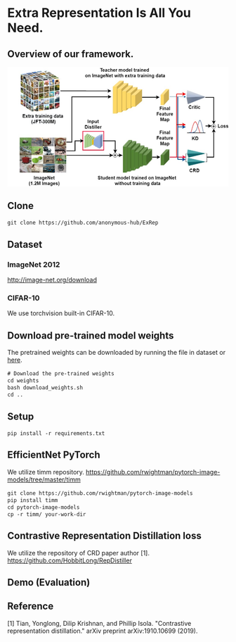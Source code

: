 # Extra Representation Is All You Need.

## Overview of our framework.
<img src='./image/overview.jpg' width=1000>

## Clone
```
git clone https://github.com/anonymous-hub/ExRep
```

## Dataset
### ImageNet 2012
http://image-net.org/download

### CIFAR-10
We use torchvision built-in CIFAR-10.

## Download pre-trained model weights
The pretrained weights can be downloaded by running the file in dataset or [here]().

```
# Download the pre-trained weights
cd weights
bash download_weights.sh
cd ..
```

## Setup
```
pip install -r requirements.txt
```

## EfficientNet PyTorch
We utilize timm repository.
https://github.com/rwightman/pytorch-image-models/tree/master/timm

```
git clone https://github.com/rwightman/pytorch-image-models
pip install timm
cd pytorch-image-models
cp -r timm/ your-work-dir
```

## Contrastive Representation Distillation loss
We utilize the repository of CRD paper author [1].
https://github.com/HobbitLong/RepDistiller


## Demo (Evaluation)

## Reference
[1] Tian, Yonglong, Dilip Krishnan, and Phillip Isola. "Contrastive representation distillation." arXiv preprint arXiv:1910.10699 (2019).
